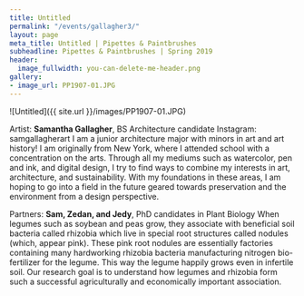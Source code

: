 ```yaml
---
title: Untitled
permalink: "/events/gallagher3/"
layout: page
meta_title: Untitled | Pipettes & Paintbrushes
subheadline: Pipettes & Paintbrushes | Spring 2019
header:
  image_fullwidth: you-can-delete-me-header.png
gallery:
- image_url: PP1907-01.JPG
---
```

![Untitled]({{ site.url }}/images/PP1907-01.JPG)

Artist: **Samantha Gallagher**, BS Architecture candidate
Instagram: samgallagherart
I am a junior architecture major with minors in art and art history! I am originally from New York, where I attended school with a concentration on the arts. Through all my mediums such as watercolor, pen and ink, and digital design, I try to find ways to combine my interests in art, architecture, and sustainability. With my foundations in these areas, I am hoping to go into a field in the future geared towards preservation and the environment from a design perspective.

Partners: **Sam, Zedan, and Jedy**, PhD candidates in Plant Biology
When legumes such as soybean and peas grow, they associate with beneficial soil bacteria called rhizobia which live in special root structures called nodules (which, appear pink). These pink root nodules are essentially factories containing many hardworking rhizobia bacteria manufacturing nitrogen bio-fertilizer for the legume. This way the legume happily grows even in infertile soil. Our research goal is to understand how legumes and rhizobia form such a successful agriculturally and economically important association.
